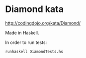 # Diamond kata
http://codingdojo.org/kata/Diamond/

Made in Haskell.

In order to run tests:

    runhaskell DiamondTests.hs
